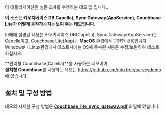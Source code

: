 이 애플리케이션은 설문 조사를 수행하는 데모 앱 입니다.. <br>

**이 소스는 카우치베이스 DB(Capella), Sync Gateway(AppService), Couchbase Lite가 어떻게 동작하는지는 보여 주는 데모입니다.** <br>

아래에 설명된 내용은 카우치베이스 DB(Capella), Sync Gateway(AppService)는 Capella이고, Couchbase Lite(App)는 **MacOS** 환경에서 구현한 내용입니다. 
<br>Windows나 Linux환경에서 테스트시에는 OS에 종속된 부분은 수정/보완하여 테스트 하십시오. <br>

**관리형 Couchbase(Capella)**를 사용하는 데모이며, <br>
**설치형 Couchbase**를 사용하는 데모는 https://github.com/unixfree/surveydemo 에 있습니다. <br>

## 설치 및 구성 방법 <br>
데모의 자세한 구성 방법은 **[Couchbase_lite_sync_gateway.pdf]** 화일에 있습니다. <br>

[Couchbase_lite_sync_gateway.pdf]: https://github.com/unixfree/surveydemo_capella/blob/main/Couchbase_lite_sync_gateway.pdf

